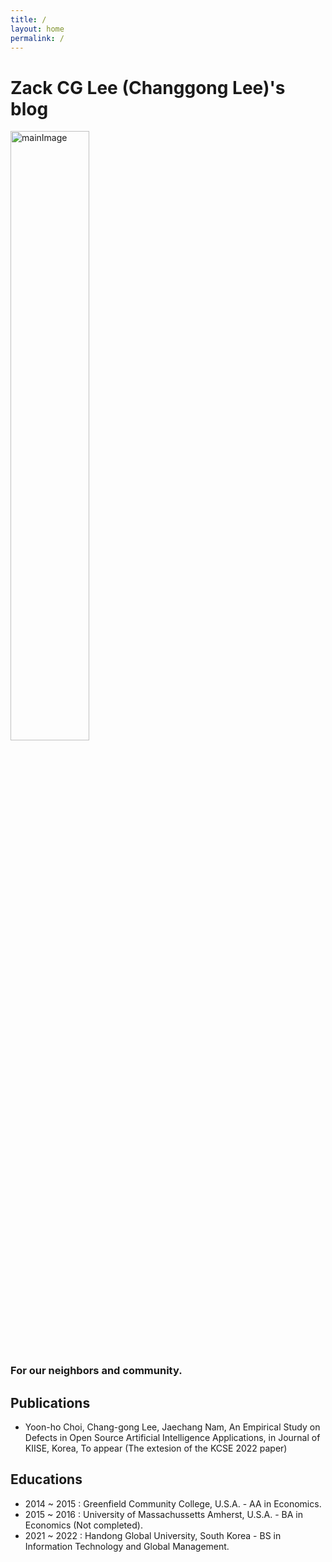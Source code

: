 ```yaml
---
title: /
layout: home
permalink: /
---
```


# Zack CG Lee (Changgong Lee)'s blog

<img src="{{site.url}}/assets/images/YCZM.gif" width="50%" alt="mainImage">

### For our neighbors and community.

## Publications

- Yoon-ho Choi, Chang-gong Lee, Jaechang Nam, An Empirical Study on Defects in Open Source Artificial Intelligence Applications, in Journal of KIISE, Korea, To appear (The extesion of the KCSE 2022 paper)

## Educations

- 2014 ~ 2015 : Greenfield Community College, U.S.A. - AA in Economics.
- 2015 ~ 2016 : University of Massachussetts Amherst, U.S.A. - BA in Economics (Not completed).
- 2021 ~ 2022 : Handong Global University, South Korea - BS in Information Technology and Global Management.
